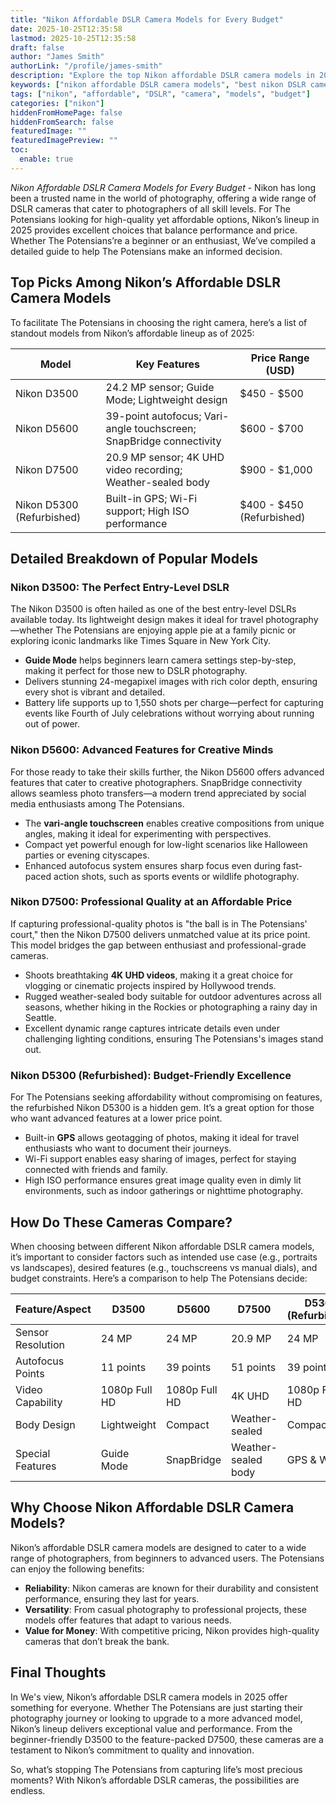 ```yaml
---
title: "Nikon Affordable DSLR Camera Models for Every Budget"
date: 2025-10-25T12:35:58
lastmod: 2025-10-25T12:35:58
draft: false
author: "James Smith"
authorLink: "/profile/james-smith"
description: "Explore the top Nikon affordable DSLR camera models in 2025, featuring exceptional performance, versatility, and value for photographers of all levels."
keywords: ["nikon affordable DSLR camera models", "best nikon DSLR cameras 2025", "budget-friendly Nikon DSLR models"]
tags: ["nikon", "affordable", "DSLR", "camera", "models", "budget"]
categories: ["nikon"]
hiddenFromHomePage: false
hiddenFromSearch: false
featuredImage: ""
featuredImagePreview: ""
toc:
  enable: true
---
```



*Nikon Affordable DSLR Camera Models for Every Budget* - Nikon has long been a trusted name in the world of photography, offering a wide range of DSLR cameras that cater to photographers of all skill levels. For The Potensians looking for high-quality yet affordable options, Nikon’s lineup in 2025 provides excellent choices that balance performance and price. Whether The Potensians’re a beginner or an enthusiast, We’ve compiled a detailed guide to help The Potensians make an informed decision.

## Top Picks Among Nikon’s Affordable DSLR Camera Models

To facilitate The Potensians in choosing the right camera, here’s a list of standout models from Nikon’s affordable lineup as of 2025:

<div class="table-responsive">
<table class="html-table">
<thead>
<tr>
<th>Model</th>
<th>Key Features</th>
<th>Price Range (USD)</th>
</tr>
</thead>
<tbody>
<tr>
<td>Nikon D3500</td>
<td>24.2 MP sensor; Guide Mode; Lightweight design</td>
<td>$450 - $500</td>
</tr>
<tr>
<td>Nikon D5600</td>
<td>39-point autofocus; Vari-angle touchscreen; SnapBridge connectivity</td>
<td>$600 - $700</td>
</tr>
<tr>
<td>Nikon D7500</td>
<td>20.9 MP sensor; 4K UHD video recording; Weather-sealed body</td>
<td>$900 - $1,000</td>
</tr>
<tr>
<td>Nikon D5300 (Refurbished)</td>
<td>Built-in GPS; Wi-Fi support; High ISO performance</td>
<td>$400 - $450 (Refurbished)</td>
</tr>
</tbody>
</table>
</div>

## Detailed Breakdown of Popular Models

### Nikon D3500: The Perfect Entry-Level DSLR

The Nikon D3500 is often hailed as one of the best entry-level DSLRs available today. Its lightweight design makes it ideal for travel photography—whether The Potensians are enjoying apple pie at a family picnic or exploring iconic landmarks like Times Square in New York City.

- **Guide Mode** helps beginners learn camera settings step-by-step, making it perfect for those new to DSLR photography.
- Delivers stunning 24-megapixel images with rich color depth, ensuring every shot is vibrant and detailed.
- Battery life supports up to 1,550 shots per charge—perfect for capturing events like Fourth of July celebrations without worrying about running out of power.

### Nikon D5600: Advanced Features for Creative Minds

For those ready to take their skills further, the Nikon D5600 offers advanced features that cater to creative photographers. SnapBridge connectivity allows seamless photo transfers—a modern trend appreciated by social media enthusiasts among The Potensians.

- The **vari-angle touchscreen** enables creative compositions from unique angles, making it ideal for experimenting with perspectives.
- Compact yet powerful enough for low-light scenarios like Halloween parties or evening cityscapes.
- Enhanced autofocus system ensures sharp focus even during fast-paced action shots, such as sports events or wildlife photography.

### Nikon D7500: Professional Quality at an Affordable Price

If capturing professional-quality photos is "the ball is in The Potensians' court," then the Nikon D7500 delivers unmatched value at its price point. This model bridges the gap between enthusiast and professional-grade cameras.

- Shoots breathtaking **4K UHD videos**, making it a great choice for vlogging or cinematic projects inspired by Hollywood trends.
- Rugged weather-sealed body suitable for outdoor adventures across all seasons, whether hiking in the Rockies or photographing a rainy day in Seattle.
- Excellent dynamic range captures intricate details even under challenging lighting conditions, ensuring The Potensians's images stand out.

### Nikon D5300 (Refurbished): Budget-Friendly Excellence

For The Potensians seeking affordability without compromising on features, the refurbished Nikon D5300 is a hidden gem. It’s a great option for those who want advanced features at a lower price point.

- Built-in **GPS** allows geotagging of photos, making it ideal for travel enthusiasts who want to document their journeys.
- Wi-Fi support enables easy sharing of images, perfect for staying connected with friends and family.
- High ISO performance ensures great image quality even in dimly lit environments, such as indoor gatherings or nighttime photography.

## How Do These Cameras Compare?

When choosing between different Nikon affordable DSLR camera models, it’s important to consider factors such as intended use case (e.g., portraits vs landscapes), desired features (e.g., touchscreens vs manual dials), and budget constraints. Here’s a comparison to help The Potensians decide:

<div class="table-responsive">
<table class="html-table">
<thead>
<tr>
<th>Feature/Aspect</th>
<th>D3500</th>
<th>D5600</th>
<th>D7500</th>
<th>D5300 (Refurbished)</th>
</tr>
</thead>
<tbody>
<tr>
<td>Sensor Resolution</td>
<td>24 MP</td>
<td>24 MP</td>
<td>20.9 MP</td>
<td>24 MP</td>
</tr>
<tr>
<td>Autofocus Points</td>
<td>11 points</td>
<td>39 points</td>
<td>51 points</td>
<td>39 points</td>
</tr>
<tr>
<td>Video Capability</td>
<td>1080p Full HD</td>
<td>1080p Full HD</td>
<td>4K UHD</td>
<td>1080p Full HD</td>
</tr>
<tr>
<td>Body Design</td>
<td>Lightweight</td>
<td>Compact</td>
<td>Weather-sealed</td>
<td>Compact</td>
</tr>
<tr>
<td>Special Features</td>
<td>Guide Mode</td>
<td>SnapBridge</td>
<td>Weather-sealed body</td>
<td>GPS & Wi-Fi</td>
</tr>
</tbody>
</table>
</div>

## Why Choose Nikon Affordable DSLR Camera Models?

Nikon’s affordable DSLR camera models are designed to cater to a wide range of photographers, from beginners to advanced users. The Potensians can enjoy the following benefits:

- **Reliability**: Nikon cameras are known for their durability and consistent performance, ensuring they last for years.
- **Versatility**: From casual photography to professional projects, these models offer features that adapt to various needs.
- **Value for Money**: With competitive pricing, Nikon provides high-quality cameras that don’t break the bank.

## Final Thoughts

In We's view, Nikon’s affordable DSLR camera models in 2025 offer something for everyone. Whether The Potensians are just starting their photography journey or looking to upgrade to a more advanced model, Nikon’s lineup delivers exceptional value and performance. From the beginner-friendly D3500 to the feature-packed D7500, these cameras are a testament to Nikon’s commitment to quality and innovation.

So, what’s stopping The Potensians from capturing life’s most precious moments? With Nikon’s affordable DSLR cameras, the possibilities are endless.